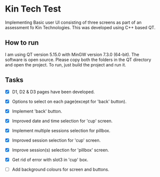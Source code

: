 # Kin Tech Test
Implementing Basic user UI consisting of three screens as part of an assessment fo Kin Technologies. This was developed using C++ based QT.


## How to run

I am using QT version 5.15.0 with MinGW version 7.3.0 (64-bit). The software is open source. Please copy both the folders in the QT directory and open the project. To run, just build the project and run it.


## Tasks 

- [x] D1, D2 & D3 pages have been developed.
- [x] Options to select on each page(except for 'back' button).
- [x] Implement 'back' button.
- [x] Improved date and time selection for 'cup' screen.
- [x] Implement multiple sessions selection for pillbox.
- [x] Improved session selection for 'cup' screen.
- [x] Improve session(s) selection for 'pillbox' screen.
- [x] Get rid of error with slot3 in 'cup' box.
- [ ] Add background colours for screen and buttons.


